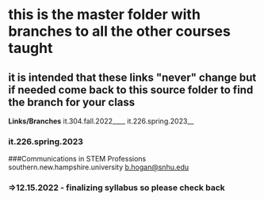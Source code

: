 # this is the master folder with branches to all the other courses taught
## it is intended that these links "never" change but if needed come back to this source folder to find the branch for your class

**Links/Branches**
it.304.fall.2022____
it.226.spring.2023__


### it.226.spring.2023
###Communications in STEM Professions
southern.new.hampshire.university
b.hogan@snhu.edu

### **=>12.15.2022 - finalizing syllabus so please check back**
